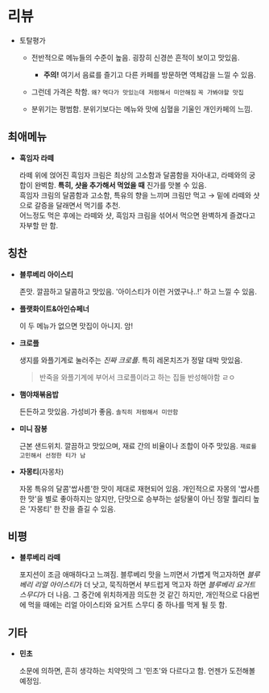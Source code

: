# 리뷰

- 토탈평가

  - 전반적으로 메뉴들의 수준이 높음. 굉장히 신경쓴 흔적이 보이고 맛있음.

    - **주의!** 여기서 음료를 즐기고 다른 카페를 방문하면 역체감을 느낄 수 있음.

  - 그런데 가격은 착함. `왜?` `먹다가 맛있는데 저렴해서 미안해짐` `꼭 가봐야할 맛집`

  - 분위기는 평범함. 분위기보다는 메뉴와 맛에 심혈을 기울인 개인카페의 느낌.

## 최애메뉴

- **흑임자 라떼**

  라떼 위에 얹어진 흑임자 크림은 최상의 고소함과 달콤함을 자아내고, 라떼와의 궁합이 완벽함.
  **특히, 샷을 추가해서 먹었을 때** 진가를 맛볼 수 있음.  
  흑임자 크림의 달콤함과 고소함, 특유의 향을 느끼며 크림만 먹고 → 밑에 라떼와 샷으로 갈증을 달래면서 먹기를 추천.  
  어느정도 먹은 후에는 라떼와 샷, 흑임자 크림을 섞어서 먹으면 완벽하게 즐겼다고 자부할 만 함.

## 칭찬

- **블루베리 아이스티**

  존맛. 깔끔하고 달콤하고 맛있음. '아이스티가 이런 거였구나..!' 하고 느낄 수 있음.  

- **플랫화이트&아인슈페너**

  이 두 메뉴가 없으면 맛집이 아니지. 암!  

- **크로플**

  생지를 와플기계로 눌러주는 *진짜 크로플*. 특히 레몬치즈가 정말 대박 맛있음.  

  > 반죽을 와플기계에 부어서 크로플이라고 하는 집들 반성해야함 ㄹㅇ  

- **햄야채볶음밥**

  든든하고 맛있음. 가성비가 좋음. `솔직히 저렴해서 미안함`

- **미니 잠봉**

  근본 샌드위치. 깔끔하고 맛있으며, 재료 간의 비율이나 조합이 아주 맛있음. `재료를 고민해서 선정한 티가 남`

- **자몽티**(자몽차)

  자몽 특유의 달콤'쌉사름'한 맛이 제대로 재현되어 있음.
  개인적으로 자몽의 '쌉사름한 맛'을 별로 좋아하지는 않지만,
  단맛으로 승부하는 설탕물이 아닌 정말 퀄리티 높은 '자몽티' 한 잔을 즐길 수 있음.

## 비평

- **블루베리 라떼**

  포지션이 조금 애매하다고 느껴짐. 블루베리 맛을 느끼면서 가볍게 먹고자하면 *블루베리 리얼 아이스티*가 더 낫고, 묵직하면서 부드럽게 먹고자 하면 *블루베리 요거트 스무디*가 더 나음.
  그 중간에 위치하게끔 의도한 것 같긴 하지만, 개인적으로 다음번에 먹을 때에는 리얼 아이스티와 요거트 스무디 중 하나를 먹게 될 듯 함.

## 기타

- **민초**

  소문에 의하면, 흔히 생각하는 치약맛의 그 '민초'와 다르다고 함. 언젠가 도전해볼 예정임.
